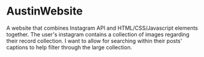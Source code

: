 # AustinWebsite
A website that combines Instagram API and HTML/CSS/Javascript elements together. The user's instagram contains a collection of images regarding their record collection. I want to allow for searching within their posts' captions to help filter through the large collection.
